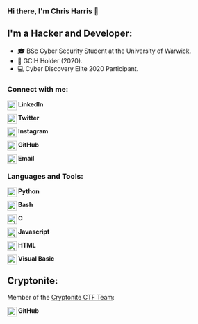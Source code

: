 
### Hi there, I'm Chris Harris 👋

## I'm a Hacker and Developer:
- 🎓 BSc Cyber Security Student at the University of Warwick.
- 📜 GCIH Holder (2020).
- 💻 Cyber Discovery Elite 2020 Participant.


### Connect with me:

**LinkedIn**
[<img align="left" alt="christopher harris | LinkedIn" width="22px" src="https://cdn.jsdelivr.net/npm/simple-icons@3.11.0/icons/linkedin.svg" />][linkedin]
<br />

**Twitter**
[<img align="left" alt="christopher harris | LinkedIn" width="22px" src="https://cdn.jsdelivr.net/npm/simple-icons@3.11.0/icons/twitter.svg" />][twitter]
<br />

**Instagram**
[<img align="left" alt="cjharris2332 | Instagram" width="22px" src="https://cdn.jsdelivr.net/npm/simple-icons@3.11.0/icons/instagram.svg" />][instagram]
<br />

**GitHub**
[<img align="left" alt="cjharris18 | GitHub" width="22px" src="https://cdn.jsdelivr.net/npm/simple-icons@3.11.0/icons/github.svg" />][github]
<br />

**Email**
[<img align="left" alt="cjharris | Email" width="22px" src="https://cdn.jsdelivr.net/npm/simple-icons@3.11.0/icons/gmail.svg" />][email]
<br />

### Languages and Tools:

**Python**
<img align="left" alt="python | Python" width="22px" src="https://cdn.jsdelivr.net/npm/simple-icons@3.11.0/icons/python.svg" />
<br />

**Bash**
<img align="left" alt="bash | Bash" width="22px" src="https://cdn.jsdelivr.net/npm/simple-icons@3.11.0/icons/gnubash.svg" />
<br />

**C**
<img align="left" alt="c | c" width="22px" src="https://cdn.jsdelivr.net/npm/simple-icons@3.11.0/icons/c.svg" />
<br />

**Javascript**
<img align="left" alt="c | c" width="22px" src="https://cdn.jsdelivr.net/npm/simple-icons@3.11.0/icons/javascript.svg" />
<br />

**HTML**
<img align="left" alt="c | c" width="22px" src="https://cdn.jsdelivr.net/npm/simple-icons@3.11.0/icons/html5.svg" />
<br />

**Visual Basic**
<img align="left" alt="python | Python" width="22px" src="https://cdn.jsdelivr.net/npm/simple-icons@3.11.0/icons/visualstudio.svg" />
<br />

## Cryptonite:
Member of the [Cryptonite CTF Team](https://ctftime.org/team/121904 "CTFTime"):

**GitHub**
[<img align="left" alt="cryptonite | GitHub" width="22px" src="https://cdn.jsdelivr.net/npm/simple-icons@3.11.0/icons/github.svg" />][cryptonite_git]


[twitter]: https://www.twitter.com/cjharris2332 "Twitter"
[linkedIn]: https://www.linkedin.com/in/christopher-harris-8921701b5/ "LinkedIn"
[instagram]: https://www.instagram.com/cjharris.ch "Instagram"
[github]: https://www.github.com/cjharris18 "GitHub"
[email]: mailto:christopherharris2332@gmail.com "Email"
[cryptonite_git]: https://github.com/crypt0n1te
